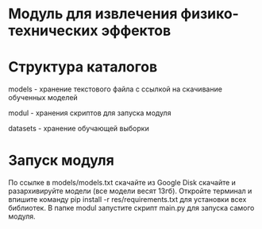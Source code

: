 # Модуль для извлечения физико-технических эффектов

# Структура каталогов
models - хранение текстового файла с ссылкой на скачивание обученных моделей

modul - хранения скриптов для запуска модуля

datasets - хранение обучающей выборки

# Запуск модуля
По ссылке в models/models.txt скачайте из Google Disk скачайте и разархивируйте модели (все модели весят 13гб).
Откройте терминал и впишите команду pip install -r res/requirements.txt для установки всех библиотек.
В папке modul запустите скрипт main.py для запуска самого модуля.
